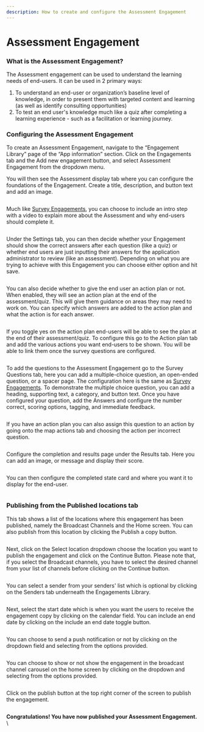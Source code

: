 ```yaml
---
description: How to create and configure the Assessment Engagement
---
```


# Assessment Engagement

### What is the Assessment Engagement?

The Assessment engagement can be used to understand the learning needs of end-users. It can be used in 2 primary ways:

1. To understand an end-user or organization’s baseline level of knowledge, in order to present them with targeted content and learning (as well as identify consulting opportunities)
2. To test an end user's knowledge much like a quiz after completing a learning experience - such as a facilitation or learning journey.

### Configuring the Assessment Engagement



To create an Assessment Engagement, navigate to the “Engagement Library” page of the “App information” section. Click on the Engagements tab and the Add new engagement button, and select Assessment Engagement from the dropdown menu.&#x20;

You will then see the Assessment display tab where you can configure the foundations of the Engagement. Create a title, description, and button text and add an image.

<figure><img src="https://lh7-us.googleusercontent.com/4ONsUyT86ibTerce1ThKmp7fzy4TEvb0cyjn2B3DfrhMb212SWRofYz0q9IMfl3DJ3KUFPkEd3kpDsqwf--EcviBp9bFCHaofrkqqPOV0RynwStprE1_GeSFY_XhQcnL226XIc9ou9Sr0S9qD2qeiGU" alt=""><figcaption></figcaption></figure>



Much like [Survey Engagements](survey-engagement.md), you can choose to include an intro step with a video to explain more about the Assessment and why end-users should complete it.

<figure><img src="https://lh7-us.googleusercontent.com/g_dg9_FiGPSifARWJoyw42YAySpaZ0MiiQCxoNOLUgiKParVQUhM7UuH85NRqOZMzJAEhVdRz-VVTXjluXWG1vWpoPGShanWr0pK0iYTS_qcYgKJK4gh5ffssEQEAudxbahHhDf0i13Tq4Gq2y8a5wg" alt=""><figcaption></figcaption></figure>

Under the Settings tab, you can then decide whether your Engagement should show the correct answers after each question (like a quiz) or whether end users are just inputting their answers for the application administrator to review (like an assessment). Depending on what you are trying to achieve with this Engagement you can choose either option and hit save.&#x20;

<figure><img src="https://lh7-us.googleusercontent.com/xosJAkkEE_UBPlbgqRZ83DORZ23T4_m-QNe8rI5qqnXIaBYYKKqmYk7hDxMWJ8EJcyZ9onDETDi4TdsUtOsKxUQ4bl4auLZqMxhFhcO6mVgbKjt7ZwcCdKiWIvWupwZfvbKVIqqWn4FOB3rM6F185Xg" alt=""><figcaption></figcaption></figure>

You can also decide whether to give the end user an action plan or not. When enabled, they will see an action plan at the end of the assessment/quiz. This will give them guidance on areas they may need to work on. You can specify which answers are added to the action plan and what the action is for each answer.

<figure><img src="https://lh7-us.googleusercontent.com/ifS9PoNxTA5uS913YkMnkXPc2kQ_Hda8Lh3zbSlvu_wWyPSZU_a7m_29rA1m4R36CZVjyvsAzwDJrSX-FgjJETbvWMmO4vPWg4eSHkacXHpeDLOSrFCMG_1eXAPBDC0nBc2CLzSwHwHfLXH9sCkkkM0" alt=""><figcaption></figcaption></figure>

If you toggle yes on the action plan end-users will be able to see the plan at the end of their assessment/quiz.  To configure this go to the Action plan tab and add the various actions you want end-users to be shown. You will be able to link them once the survey questions are configured.



<figure><img src="https://lh7-us.googleusercontent.com/zLvG3lAXR1b8PjONhMIIVASrkB1pdY59L2OIB4bOyUrrNcBvbUm_9pvJd-VEgjMQ4fkhVBwz1ObyjecJ_yLI6nWwGZ2yiCRwMveixnkx-f2HYhXunQtFefgyp_7csCPh0W0p-5IEWzIMhd_D7mKOq8Q" alt=""><figcaption></figcaption></figure>

To add the questions to the Assessment Engagement go to the Survey Questions tab, here you can add a multiple-choice question, an open-ended question, or a spacer page. The configuration here is the same as [Survey Engagements](https://info.mindset.ai/help/how-to-create-and-configure-surveys). To demonstrate the multiple choice question, you can add a heading, supporting text, a category, and button text. Once you have configured your question, add the Answers and configure the number correct, scoring options, tagging, and immediate feedback.



<figure><img src="https://lh7-us.googleusercontent.com/sFrt7MlrNGgPB4jM1yw3ASE_BbD0AKEhGbJDYFGEe4tZKtxjieFXPKufAdN4oZNCZOybeh82BC6OhXiK9L1yY8AbMaeXd7USXz7LAyZVitzz89afT_kdzflpHeDjK8bmYeb6z-4MTtbPxxPggCg2Az4" alt=""><figcaption></figcaption></figure>

If you have an action plan you can also assign this question to an action by going onto the map actions tab and choosing the action per incorrect question.

<figure><img src="https://lh7-us.googleusercontent.com/Fd-4ZKIobDrh1h-w0Y7i9onpV4sbm0Nb9RS08ZqZ5uVFvjMmw75kVIsLpsSpe6EnC7gyiM7DwcIy2XukI8fFYHV0OZxOlYNUYVn1TdKsknmeQeGnQNtGl5R8UroYN7qtBrBzucDMwNkTpzKboyAjOtU" alt=""><figcaption></figcaption></figure>

Configure the completion and results page under the Results tab. Here you can add an image, or message and display their score.

<figure><img src="https://lh7-us.googleusercontent.com/Vb6rHuWMBRY6364Mg3c3a1tT69_enuiEAK5KZO6SqPt2A2pioXjLozvae-3Db6WX2BMidgVZdbRxFGf-TEkfqBJPtCC6lgoBQcLWduBRp_zBfHYq7ddp2X3hVMvr3UB5HkKXiSm01PnYMMqTOcsF9TU" alt=""><figcaption></figcaption></figure>



You can then configure the completed state card and where you want it to display for the end-user.

<figure><img src="https://lh7-us.googleusercontent.com/2u9BzQfHc4gAbjFy3IMqNLYvfQDPjYLWnukjBjq2-guA-qRriUO2lt9pcPPiQiYh-oMRYDfVVYjEL00_RGAewHk9LwNo8F4pqToncpBXBLG6lQFxTcmrkMsHD98YFtc3y7XI-Z_DvTeKC6cBAXfqGHM" alt=""><figcaption></figcaption></figure>

### Publishing from the Published locations tab

This tab shows a list of the locations where this engagement has been published, namely the Broadcast Channels and the Home screen. You can also publish from this location by clicking the Publish a copy button.

<figure><img src="https://lh7-us.googleusercontent.com/fZG2A1nnx50_YROrmA4QEJHKI4cMW9l_WXfg3K6gqCsCnvnlwrWvyFTNd_uuDMzVRVNz1W4dXPA8W1_KwpEmhok0QacfRvtj0maLIeebz9KmemPzM5gnB0d_GP4p2Iz5cM8KlfUjHs1oZPMVAzCPRic" alt=""><figcaption></figcaption></figure>

Next, click on the Select location dropdown choose the location you want to publish the engagement and click on the Continue Button. Please note that, if you select the Broadcast channels, you have to select the desired channel from your list of channels before clicking on the Continue button.



<figure><img src="https://lh7-us.googleusercontent.com/YAV-XlM7w9fJN83EC8jaFP_smx0VXqOoWZnTcFgYkm4cduhxF35MeghXrQx4fiL1wAMKhPElhdKXWmT34s0t5tVsLjBb3M63nFdseytOXeB7lNB5DDAm8BvBGF9BHxeRV6W-iFVa2I-rkX1zEoQ6lnQ" alt=""><figcaption></figcaption></figure>

You can select a sender from your senders' list which is optional by clicking on the Senders tab underneath the Engagements Library.



<figure><img src="https://lh7-us.googleusercontent.com/5zlv8B9ZdK3CeNAKFwKlj6bys4xh-HAm1f02WZJlFIDhlONKrq5ittxKmTcWXLdpT01-zSEi5JziIxaUm9bsZ-3BJCvelPlpn-5ozO5f0KL6C4wui0ybNn3VvQ8wJJ4eNGpyhFtwFZVKsRbXT6BM7vc" alt=""><figcaption></figcaption></figure>

Next, select the start date which is when you want the users to receive the engagement copy by clicking on the calendar field. You can include an end date by clicking on the include an end date toggle button.

<figure><img src="https://lh7-us.googleusercontent.com/dPrAwiujfAt781_uP5EB76JjAZdl5xymyQiPNeyGSa6UuVWefbPYEImb2KU_wpDlXmgd_EQeobrE1zKIpNLwNvUTHVr0w9J_AnHJPIbL-ifof2OA3jq9HDBzhOIYmR-xEEcbf4HtytrLpV5o1EU3Xbs" alt=""><figcaption></figcaption></figure>

You can choose to send a push notification or not by clicking on the dropdown field and selecting from the options provided.

<figure><img src="https://lh7-us.googleusercontent.com/zjc8oOz2Miw1zx68so2RI9r2EacfyXKPnGSuBM9mfpTf50AmB0X62Vg0NAxMNAUnTVhm3z26eO90TD2YKZpFWZYUHMoHdPIAcc5TPTrW3nXsGfp7v_z8QqANOhQZB92PTc6Ww14acdyU-CgRUiQcujo" alt=""><figcaption></figcaption></figure>

You can choose to show or not show the engagement in the broadcast channel carousel on the home screen by clicking on the dropdown and selecting from the options provided.

<figure><img src="https://lh7-us.googleusercontent.com/6DQaaMIGYGYv6VdsKmezO9DZDKg93keSV9H20GhPPkLqD9IZT_6zKuf8JVSbketSvMHfFFkvm35G-LiPHq9PqQ4Kx-QUqHOiJIsJDbDjG-X0ePisB91bycrkWD5y4dh6iPUyifBiKsEjpsmlyDiRha0" alt=""><figcaption></figcaption></figure>

Click on the publish button at the top right corner of the screen to publish the engagement.

<figure><img src="https://lh7-us.googleusercontent.com/-c0e6-OLiIBnzjuBAwUsVcIRWsqhuMv20AV9aOlSlTf6Nhzj-KOWCLM1hva98fFFd5exMvHrqF35_6rqOZSP65r-idaFEOgEG1L8UQ1-wpxHxbB-dmX6__oWkZijxWX77XbXkM2FksimxyXV_JfMeDQ" alt=""><figcaption></figcaption></figure>

**Congratulations! You have now published your Assessment Engagement.**\
\
